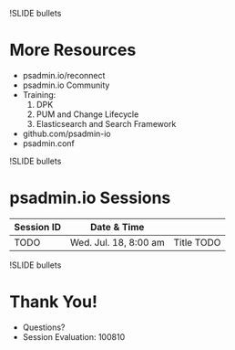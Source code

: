 !SLIDE bullets

# More Resources

* psadmin.io/reconnect
* psadmin.io Community
* Training:
  1. DPK
  1. PUM and Change Lifecycle
  1. Elasticsearch and Search Framework
* github.com/psadmin-io
* psadmin.conf

!SLIDE bullets

# psadmin.io Sessions

| **Session ID** | **Date & Time** |  |
| -------------- | --------------- | --------- |
| TODO	| Wed. Jul. 18, 8:00 am | Title TODO |

!SLIDE bullets

#  Thank You!

* Questions?
* Session Evaluation: 100810